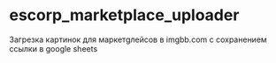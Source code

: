 # escorp_marketplace_uploader

Загрeзка картинок для маркетgлейсов в imgbb.com с сохранением ссылки в google sheets
